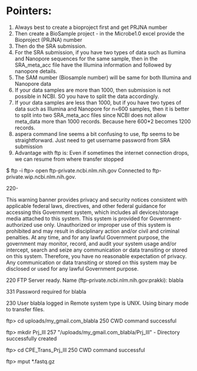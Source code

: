 # Pointers:

1. Always best to create a bioproject first and get PRJNA number
2. Then create a BioSample project - in the Microbe1.0 excel provide the Bioproject (PRJNA) number
3. Then do the SRA submission.
4. For the SRA submission, if you have two types of data such as Ilumina and Nanopore sequences for the same sample, then in the SRA_meta_acc file
have the Illumina information and followed by nanopore details. 
5. The SAM number (Biosample number) will be same for both Illumina and Nanopore data
6. If your data samples are more than 1000, then submission is not possible in NCBI. SO you have to split the data accordingly.
7. If your data samples are less than 1000, but if you have two types of data such as Illumina and Nanopore for n=600 samples, then it is better to split into 
two SRA_meta_acc files since NCBI does not allow meta_data more than 1000 records. Because here 600\*2 becomes 1200 records.
8. aspera command line seems a bit confusing to use, ftp seems to be straightforward. Just need to get username password from SRA submission
9. Advantage with ftp is: Even if sometimes the internet connection drops, we can resume from where transfer stopped



$ ftp -i 
ftp> open ftp-private.ncbi.nlm.nih.gov
Connected to ftp-private.wip.ncbi.nlm.nih.gov.

220-

 This warning banner provides privacy and security notices consistent with 
 applicable federal laws, directives, and other federal guidance for accessing 
 this Government system, which includes all devices/storage media attached to 
 this system. This system is provided for Government-authorized use only. 
 Unauthorized or improper use of this system is prohibited and may result in 
 disciplinary action and/or civil and criminal penalties. At any time, and for 
 any lawful Government purpose, the government may monitor, record, and audit 
 your system usage and/or intercept, search and seize any communication or data 
 transiting or stored on this system. Therefore, you have no reasonable 
 expectation of privacy. Any communication or data transiting or stored on this 
 system may be disclosed or used for any lawful Government purpose.

220 FTP Server ready.
Name (ftp-private.ncbi.nlm.nih.gov:prakki): blabla

331 Password required for blabla

230 User blabla logged in
Remote system type is UNIX.
Using binary mode to transfer files.

ftp> cd uploads/my_gmail.com_blabla
250 CWD command successful

ftp> mkdir Prj_Ill
257 "/uploads/my_gmail.com_blabla/Prj_Ill" - Directory successfully created

ftp> cd CPE_Trans_Prj_Ill
250 CWD command successful

ftp> mput \*.fastq.gz
